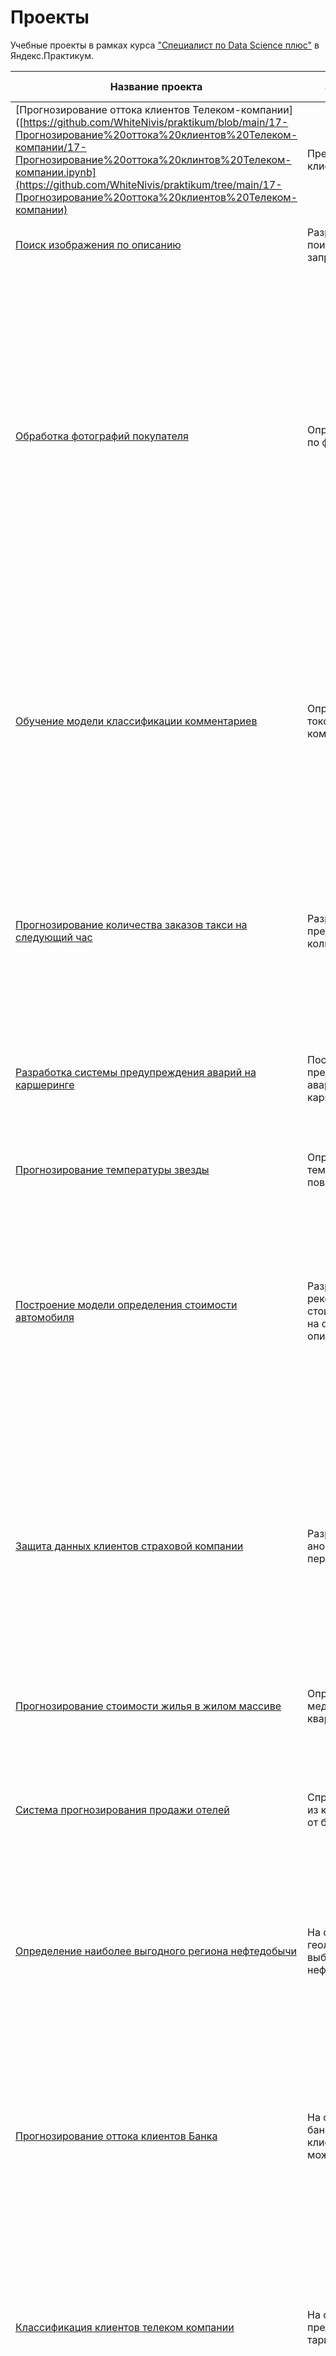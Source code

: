 # Проекты 

Учебные проекты в рамках курса ["Специалист по Data Science плюс"](https://praktikum.yandex.ru/profile/data-scientist-plus/)  в Яндекс.Практикум.  
  
| Название проекта | Задачи проекта | Описание | Навыки и инструменты |
| ----------------- | ----------------- | ----------------- | --- |
| [Прогнозирование оттока клиентов Телеком-компании]([https://github.com/WhiteNivis/praktikum/blob/main/17-Прогнозирование%20оттока%20клиентов%20Телеком-компании/17-Прогнозирование%20оттока%20клинтов%20Телеком-компании.ipynb](https://github.com/WhiteNivis/praktikum/tree/main/17-Прогнозирование%20оттока%20клиeнтов%20Телеком-компании) | Предсказать отток клиентов. | Разработать модель предсказания оттока клиентов Телеком-компании. Дать рекомендации. | Python, Pytorch |  
| [Поиск изображения по описанию](https://github.com/WhiteNivis/praktikum/tree/main/16-Поиск%20изображения%20по%20описанию) | Разработать простой поиск картинок по запросу | Разработать модель соединяющую текстовые данные и изображения. | Python, BERT, Pytorch, Keras |  
| [Обработка фотографий покупателя](https://github.com/WhiteNivis/praktikum/tree/main/15-Обработка%20фотографий%20покупателя) | Определение возраста по фотографии | Сетевой супермаркет внедряет систему компьютерного зрения для обработки фотографий покупателей. Фотофиксация в прикассовой зоне поможет определять возраст клиентов, чтобы анализировать покупки и предлагать товары, которые могут заинтересовать покупателей этой возрастной группы и контролировать добросовестность кассиров при продаже алкоголя. Строится модель, которая по фотографии определит приблизительный возраст человека. | Python, Keras |   
| [Обучение модели классификации комментариев](https://github.com/WhiteNivis/praktikum/tree/main/14-Обучение%20модели%20классификации%20комментариев) | Определение токсичности комментариев | Интернет-магазин запускает новый сервис. Теперь пользователи могут редактировать и дополнять описания товаров, как в вики-сообществах. То есть клиенты предлагают свои правки и комментируют изменения других. Требуется инструмент, который будет искать токсичные комментарии и отправлять их на модерацию. | Python, Pandas, BERT, nltk, tf-idf |   
| [Прогнозирование количества заказов такси на следующий час](https://github.com/WhiteNivis/praktikum/tree/main/13-Прогнозирование%20количества%20заказов%20такси%20на%20следующий%20час) | Разработка системы предсказания количества заказов |  Компания такси собрала исторические данные о заказах такси в аэропортах. Чтобы привлекать больше водителей в период пиковой нагрузки, нужно спрогнозировать количество заказов такси на следующий час. Строится модель для такого предсказания. | Python, Pandas, Scikit-learn, statsmodels | 
| [Разработка системы предупреждения аварий на каршеринге](https://github.com/WhiteNivis/praktikum/tree/main/12-Разработка%20системы%20предупреждения%20аварий%20на%20каршеринге) | Построить систему предупреждения об аварии клиентам каршеринга | На основе исторических данных из базы данных выявить причины возникновения аварий и создать алерт (напоминание) о безопасном вождении. | SQL, Pandas, Scikit-learn, PostgreSQL, SQLalchemy | 
| [Прогнозирование температуры звезды](https://github.com/WhiteNivis/praktikum/tree/main/11-Прогнозирование%20темпаратуры%20звезды) | Определить температуру на поверхности звезды | На основе косвенных данных построить модель оценки температуры на поверхности звезды | Python, Pandas, Pytorch, Skorch |  
| [Построение модели определения стоимости автомобиля](https://github.com/WhiteNivis/praktikum/tree/main/10-Построение%20модели%20определения%20стоимости%20автомобиля) | Разработка системы рекомендации стоимости автомобиля на основе его описания | Сервис по продаже автомобилей с пробегом  разрабатывает приложение для привлечения новых клиентов. В нём можно быстро узнать рыночную стоимость своего автомобиля. На основе исторические данные необходимо построить модель для определения стоимости автомобиля. | Python, Pandas, CatBoost, LightGBM |  
| [Защита данных клиентов страховой компании](https://github.com/WhiteNivis/praktikum/tree/main/09-Защита%20данных%20клиентов%20страховой%20компании) | Разработка модели анонимизации персональных данных |  Необходимо защитить данные клиентов страховой компании разработав такой метод преобразования данных, чтобы по ним было сложно восстановить персональную информацию. Нужно защитить данные, чтобы при преобразовании качество моделей машинного обучения не ухудшилось. Подбирать наилучшую модель не требуется.  | Python, NumPy, Scikit-learn | 
| [Прогнозирование стоимости жилья в жилом массиве](https://github.com/WhiteNivis/praktikum/tree/main/08-Прогнозирование%20стоимости%20жилья%20в%20жилом%20массиве) | Определить медианную стоимость квартиры |  Сервис по продаже квартир закал разработку модели по прогнозированию стоимости квартиры  | Python, Pandas, Matplotlib, Seaborn, Spark | 
| [Система прогнозирования продажи отелей](https://github.com/WhiteNivis/praktikum/tree/main/07-Система%20прогнозирования%20продажи%20отелей) | Спрогнозировать кто из клиентов откажется от брони | Строится модель прогнозирования отказа от брони клиента. В качестве метрики предлагается использовать величину выручки которая получится после внедрения модели машинного обучения. | Python, Pandas, Matplotlib, Seaborn, NumPy, Scikit-learn, исследовательский анализ данных |   
| [Определение наиболее выгодного региона нефтедобычи](https://github.com/WhiteNivis/praktikum/tree/main/06-Определение%20наиболее%20выгодного%20региона%20нефтедобычи) | На основе данных геологоразведки выбрать район добычи нефти | Предоставлены пробы нефти в трёх регионах. Характеристики для каждой скважины в регионе уже известны. Требуется построить модель для определения региона, где добыча принесёт наибольшую прибыль.  | Python, Pandas, Matplotlib, Seaborn, Scikit-learn, бутстреп |   
| [Прогнозирование оттока клиентов Банка](https://github.com/WhiteNivis/praktikum/tree/main/05-Прогнозирование%20оттока%20клиентов%20Банка) | На основе данных из банка определить клиента, который может уйти | Из банка стали уходить клиенты. Банковские маркетологи посчитали: сохранять текущих клиентов дешевле, чем привлекать новых. Нужно спрогнозировать, уйдёт клиент из банка в ближайшее время или нет. Предоставлены исторические данные о поведении клиентов и расторжении договоров с банком. | Python, Pandas, Matplotlib, Seaborn, Scikit-learn |   
| [Классификация клиентов телеком компании](https://github.com/WhiteNivis/praktikum/tree/main/04-Классификаиция%20клиентов%20телеком%20компании) | На основе данных предложить клиенту тариф | Оператор мобильной связи выяснил: многие клиенты пользуются архивными тарифами. Требуется построить систему, способную проанализировать поведение клиентов и предложить пользователям один из новых тарифов. | Python, Pandas, Matplotlib, Seaborn, Scikit-learn |    
| [Определение выгодного тарифа для телеком компании](https://github.com/WhiteNivis/praktikum/tree/main/03-Определение%20выгодного%20тарифа%20для%20телеком%20компании) | На основе данных клиентов оператора сотовой связи выполнить анализ поведения клиентов и поиск оптимального тарифа | Проведен предварительный анализ использования тарифов на выборке клиентов, проанализировано поведение клиентов при использовании услуг оператора и рекомендованы оптимальные наборы услуг для пользователей. Проведена предобработка данных, их анализ. Проверены гипотезы о различии выручки абонентов разных тарифов и различии выручки абонентов из Москвы и других регионов. | Python, Pandas, NumPy, SciPy, Matplotlib, Seaborn, описательная статистика, проверка статистических гипотез | 
| [Исследование рынка российского кинопроката](https://github.com/WhiteNivis/praktikum/tree/main/02-Исследование%20рынка%20российского%20кинопроката) | Выполнить исследование рынка российского кинопроката | Изучить рынок российского кинопроката и выявить текущие тренды. Сделать аналих насколько фильмы, которые получили государственную поддержку, интересны зрителю. | Python, Pandas, Matplotlib |  
| [Продажа квартир в Санкт-Петербурге — анализ рынка недвижимости](https://github.com/WhiteNivis/praktikum/tree/main/01-Продажа%20квартир%20в%20Санкт-Петербурге%20—%20анализ%20рынка%20недвижимости) | Используя данные сервиса Яндекс.Недвижимость, определить рыночную стоимость объектов недвижимости и типичные параметры квартир | На основе данных сервиса Яндекс.Недвижимость определена рыночная стоимость объектов недвижимости разного типа, типичные параметры квартир в зависимости от удаленности от центра. Проведена предобработка данных. Добавлены новые данные. Построены гистограммы, боксплоты, диаграммы рассеивания. | Python, Pandas, Matplotlib, исследовательский анализ данных, визуализация данных, предобработка данных |  

Репозиторий содержит значимые и крупные учебные проекты.

